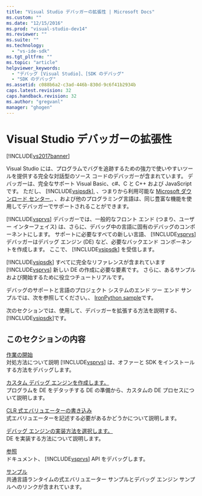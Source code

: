 ```yaml
---
title: "Visual Studio デバッガーの拡張性 | Microsoft Docs"
ms.custom: ""
ms.date: "12/15/2016"
ms.prod: "visual-studio-dev14"
ms.reviewer: ""
ms.suite: ""
ms.technology: 
  - "vs-ide-sdk"
ms.tgt_pltfrm: ""
ms.topic: "article"
helpviewer_keywords: 
  - "デバッグ [Visual Studio]、[SDK のデバッグ"
  - "SDK のデバッグ"
ms.assetid: c088b6a2-c3ad-446b-830d-9c6f41b2934b
caps.latest.revision: 32
caps.handback.revision: 32
ms.author: "gregvanl"
manager: "ghogen"
---
```

# Visual Studio デバッガーの拡張性
[!INCLUDE[vs2017banner](../../code-quality/includes/vs2017banner.md)]

Visual Studio には、プログラムでバグを追跡するための強力で使いやすいツールを提供する完全な対話型のソース コードのデバッガーが含まれています。 デバッガーは、完全なサポート Visual Basic、c\#、C と C\+\+ および JavaScript です。 ただし、 [!INCLUDE[vsipsdk](../../extensibility/includes/vsipsdk_md.md)], 、つまりから利用可能な [Microsoft ダウンロード センター](http://go.microsoft.com/fwlink/?LinkId=214453),, 、および他のプログラミング言語は、同じ豊富な機能を使用してデバッガーでサポートされることができます。  
  
 [!INCLUDE[vsprvs](../../code-quality/includes/vsprvs_md.md)] デバッガーでは、一般的なフロント エンド \(つまり、ユーザー インターフェイス\) は、さらに、デバッグ中の言語に固有のデバッグのコンポーネントにします。 サポートに必要なすべての新しい言語、 [!INCLUDE[vsprvs](../../code-quality/includes/vsprvs_md.md)] デバッガーはデバッグ エンジン \(DE\) など、必要なバックエンド コンポーネントを作成します。 ここで、 [!INCLUDE[vsipsdk](../../extensibility/includes/vsipsdk_md.md)] を受信します。  
  
 [!INCLUDE[vsipsdk](../../extensibility/includes/vsipsdk_md.md)] すべてに完全なリファレンスが含まれています [!INCLUDE[vsprvs](../../code-quality/includes/vsprvs_md.md)] 新しい DE の作成に必要な要素です。 さらに、あるサンプルおよび開始するために役立つチュートリアルです。  
  
 デバッグのサポートと言語のプロジェクト システムのエンド ツー エンド サンプルでは、次を参照してください。、 [IronPython sample](http://msdn.microsoft.com/ja-jp/4c41695c-12c1-4670-b43b-d8d84c9e4089)です。  
  
 次のセクションでは、使用して、デバッガーを拡張する方法を説明する、 [!INCLUDE[vsipsdk](../../extensibility/includes/vsipsdk_md.md)]です。  
  
## このセクションの内容  
 [作業の開始](../../extensibility/debugger/getting-started-with-debugger-extensibility.md)  
 対処方法について説明 [!INCLUDE[vsprvs](../../code-quality/includes/vsprvs_md.md)] は、オファーと SDK をインストールする方法をデバッグします。  
  
 [カスタム デバッグ エンジンを作成します。](../../extensibility/debugger/creating-a-custom-debug-engine.md)  
 プログラムを DE をデタッチする DE の準備から、カスタムの DE プロセスについて説明します。  
  
 [CLR 式エバリュエーターの書き込み](../../extensibility/debugger/writing-a-common-language-runtime-expression-evaluator.md)  
 式エバリュエーターを記述する必要があるかどうかについて説明します。  
  
 [デバッグ エンジンの実装方法を選択します。](../../extensibility/debugger/choosing-a-debug-engine-implementation-strategy.md)  
 DE を実装する方法について説明します。  
  
 [参照](../../extensibility/debugger/reference/reference-visual-studio-debugging-apis.md)  
 ドキュメント、 [!INCLUDE[vsprvs](../../code-quality/includes/vsprvs_md.md)] API をデバッグします。  
  
 [サンプル](../../extensibility/debugger/visual-studio-debugging-samples.md)  
 共通言語ランタイムの式エバリュエーター サンプルとデバッグ エンジン サンプルへのリンクが含まれています。